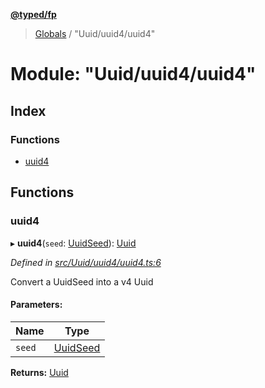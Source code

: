 **[@typed/fp](../README.md)**

> [Globals](../globals.md) / "Uuid/uuid4/uuid4"

# Module: "Uuid/uuid4/uuid4"

## Index

### Functions

* [uuid4](_uuid_uuid4_uuid4_.md#uuid4)

## Functions

### uuid4

▸ **uuid4**(`seed`: [UuidSeed](_uuid_common_.md#uuidseed)): [Uuid](_uuid_common_.uuid.md)

*Defined in [src/Uuid/uuid4/uuid4.ts:6](https://github.com/TylorS/typed-fp/blob/6ccb290/src/Uuid/uuid4/uuid4.ts#L6)*

Convert a UuidSeed into a v4 Uuid

#### Parameters:

Name | Type |
------ | ------ |
`seed` | [UuidSeed](_uuid_common_.md#uuidseed) |

**Returns:** [Uuid](_uuid_common_.uuid.md)
